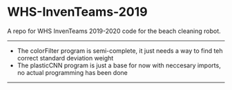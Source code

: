 # WHS-InvenTeams-2019
A repo for WHS InvenTeams 2019-2020 code for the beach cleaning robot.

--------------
 + The colorFilter program is semi-complete, it just needs a way to find teh correct standard deviation weight
 + The plasticCNN program is just a base for now with neccesary imports, no actual programming has been done
--------------
